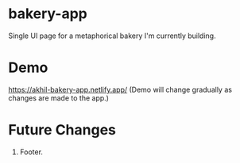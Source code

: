 # bakery-app
Single UI page for a metaphorical bakery I'm currently building.

# Demo
https://akhil-bakery-app.netlify.app/ (Demo will change gradually as changes are made to the app.)

# Future Changes
1. Footer.
